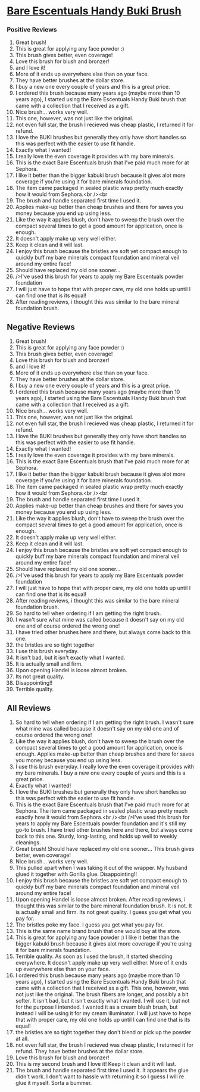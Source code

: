 # [Bare Escentuals Handy Buki Brush](https://products.checkmycream.com/products/Bare-Escentuals-Handy-Buki-Brush.html)

### Positive Reviews

<ol>
      <li>Great brush!  </li>
      <li>This is great for applying any face powder :)  </li>
      <li>This brush gives better, even coverage!</li>
      <li>Love this brush  for blush and bronzer!</li>
      <li>and I love it!</li>
      <li>More of it ends up everywhere else than on your face.</li>
      <li>They have better brushes at the dollar store.</li>
      <li>I buy a new one every couple of years and this is a great price.</li>
      <li>I ordered this brush because many years ago (maybe more than 10 years ago), I started using the Bare Escentuals Handy Buki brush that came with a collection that I received as a gift.</li>
      <li>Nice brush... works very well.</li>
      <li>This one, however, was not just like the original.</li>
      <li>not even full star, the brush I recieved was cheap plastic, I returned it for refund.</li>
      <li>I love the BUKI brushes but generally they only have short handles so this was perfect with the easier to use fit handle.</li>
      <li>Exactly what I wanted!</li>
      <li>I really love the even coverage it provides with my bare minerals.  </li>
      <li>This is the exact Bare Escentuals brush that I&#x27;ve paid much more for at Sephora.</li>
      <li>I like it better than the bigger kabuki brush because it gives alot more coverage if you&#x27;re using it for bare minerals foundation.</li>
      <li>The item came packaged in sealed plastic wrap pretty much exactly how it would from Sephora.&lt;br /&gt;&lt;br</li>
      <li>The brush and handle separated first time I used it.</li>
      <li>Applies make-up better than cheap brushes and there for saves you money because you end up using less.</li>
      <li>Like the way it applies blush, don&#x27;t have to sweep the brush over the compact several times to get a good amount for application, once is enough.</li>
      <li>It doesn&#x27;t apply make up very well either.</li>
      <li>Keep it clean and it will last.</li>
      <li>I enjoy this brush because the bristles are soft yet compact enough to quickly buff my bare minerals compact foundation and mineral veil around my entire face!</li>
      <li>Should have replaced my old one sooner...</li>
      <li>/&gt;I&#x27;ve used this brush for years to apply my Bare Escentuals powder foundation</li>
      <li>I will just have to hope that with proper care, my old one holds up until I can find one that is its equal!</li>
      <li>After reading reviews, i thought this was similar to the bare mineral foundation brush.</li>
</ol>


<h2>Negative Reviews</h2>
<ol>
<li> Great brush!  </li>
<li> This is great for applying any face powder :)  </li>
<li> This brush gives better, even coverage!</li>
<li> Love this brush  for blush and bronzer!</li>
<li> and I love it!</li>
<li> More of it ends up everywhere else than on your face.</li>
<li> They have better brushes at the dollar store.</li>
<li> I buy a new one every couple of years and this is a great price.</li>
<li> I ordered this brush because many years ago (maybe more than 10 years ago), I started using the Bare Escentuals Handy Buki brush that came with a collection that I received as a gift.</li>
<li> Nice brush... works very well.</li>
<li> This one, however, was not just like the original.</li>
<li> not even full star, the brush I recieved was cheap plastic, I returned it for refund.</li>
<li> I love the BUKI brushes but generally they only have short handles so this was perfect with the easier to use fit handle.</li>
<li> Exactly what I wanted!</li>
<li> I really love the even coverage it provides with my bare minerals.  </li>
<li> This is the exact Bare Escentuals brush that I&#x27;ve paid much more for at Sephora.</li>
<li> I like it better than the bigger kabuki brush because it gives alot more coverage if you&#x27;re using it for bare minerals foundation.</li>
<li> The item came packaged in sealed plastic wrap pretty much exactly how it would from Sephora.&lt;br /&gt;&lt;br</li>
<li> The brush and handle separated first time I used it.</li>
<li> Applies make-up better than cheap brushes and there for saves you money because you end up using less.</li>
<li> Like the way it applies blush, don&#x27;t have to sweep the brush over the compact several times to get a good amount for application, once is enough.</li>
<li> It doesn&#x27;t apply make up very well either.</li>
<li> Keep it clean and it will last.</li>
<li> I enjoy this brush because the bristles are soft yet compact enough to quickly buff my bare minerals compact foundation and mineral veil around my entire face!</li>
<li> Should have replaced my old one sooner...</li>
<li> /&gt;I&#x27;ve used this brush for years to apply my Bare Escentuals powder foundation</li>
<li> I will just have to hope that with proper care, my old one holds up until I can find one that is its equal!</li>
<li> After reading reviews, i thought this was similar to the bare mineral foundation brush.</li>
<li> So hard to tell when ordering if I am getting the right brush.  </li>
<li> I wasn&#x27;t sure what mine was called because it doesn&#x27;t say on my old one and of course ordered the wrong one!</li>
<li> I have tried other brushes here and there, but always come back to this one.</li>
<li> the bristles are so tight together</li>
<li> I  use this brush everyday.  </li>
<li> It isn&#x27;t bad, but it isn&#x27;t exactly what I wanted.  </li>
<li> It is actually small and firm.</li>
<li> Upon opening Handel is loose almost broken.</li>
<li> Its not great quality.</li>
<li> Disappointing!!</li>
<li> Terrible quality.</li>
</ol>

<h2>All Reviews</h2>

<ol>
    <li> So hard to tell when ordering if I am getting the right brush.  I wasn&#x27;t sure what mine was called because it doesn&#x27;t say on my old one and of course ordered the wrong one!</li>
    <li> Like the way it applies blush, don&#x27;t have to sweep the brush over the compact several times to get a good amount for application, once is enough. Applies make-up better than cheap brushes and there for saves you money because you end up using less.</li>
    <li> I  use this brush everyday.  I really love the even coverage it provides with my bare minerals.  I buy a new one every couple of years and this is a great price.</li>
    <li> Exactly what I wanted!</li>
    <li> I love the BUKI brushes but generally they only have short handles so this was perfect with the easier to use fit handle.</li>
    <li> This is the exact Bare Escentuals brush that I&#x27;ve paid much more for at Sephora. The item came packaged in sealed plastic wrap pretty much exactly how it would from Sephora.&lt;br /&gt;&lt;br /&gt;I&#x27;ve used this brush for years to apply my Bare Escentuals powder foundation and it&#x27;s still my go-to brush. I have tried other brushes here and there, but always come back to this one. Sturdy, long-lasting, and holds up well to weekly cleanings.</li>
    <li> Great brush!  Should have replaced my old one sooner... This brush gives better, even coverage!</li>
    <li> Nice brush... works very well.</li>
    <li> This pulled apart when I was taking it out of the wrapper. My husband glued it together with Gorilla glue. Disappointing!!</li>
    <li> I enjoy this brush because the bristles are soft yet compact enough to quickly buff my bare minerals compact foundation and mineral veil around my entire face!</li>
    <li> Upon opening Handel is loose almost broken. After reading reviews, i thought this was similar to the bare mineral foundation brush. It is not. It is actually small and firm. Its not great quality. I guess you get what you pay for.</li>
    <li> The bristles poke my face. I guess you get what you pay for.</li>
    <li> This is the same name brand brush that one would buy at the store.</li>
    <li> This is great for applying any face powder :)  I like it better than the bigger kabuki brush because it gives alot more coverage if you&#x27;re using it for bare minerals foundation.</li>
    <li> Terrible quality. As soon as I used the brush, it started shedding everywhere. It doesn&#x27;t apply make up very well either. More of it ends up everywhere else than on your face.</li>
    <li> I ordered this brush because many years ago (maybe more than 10 years ago), I started using the Bare Escentuals Handy Buki brush that came with a collection that I received as a gift. This one, however, was not just like the original. The brush fibers are longer, and possibly a bit softer. It isn&#x27;t bad, but it isn&#x27;t exactly what I wanted.  I will use it, but not for the purpose I intended.  I wanted it as a cream blush brush, but instead I will be using it for my cream illuminator.  I will just have to hope that with proper care, my old one holds up until I can find one that is its equal!</li>
    <li> the bristles are so tight together they don&#x27;t blend or pick up the powder at all.</li>
    <li> not even full star, the brush I recieved was cheap plastic, I returned it for refund. They have better brushes at the dollar store.</li>
    <li> Love this brush  for blush and bronzer!</li>
    <li> This is my second brush and I love it! Keep it clean and it will last.</li>
    <li> The brush and handle separated first time I used it. It appears the glue didn&#x27;t work.  I don&#x27;t want to hassle with returning it so I guess I will re glue it myself. Sorta a bummer.</li>
</ol>




